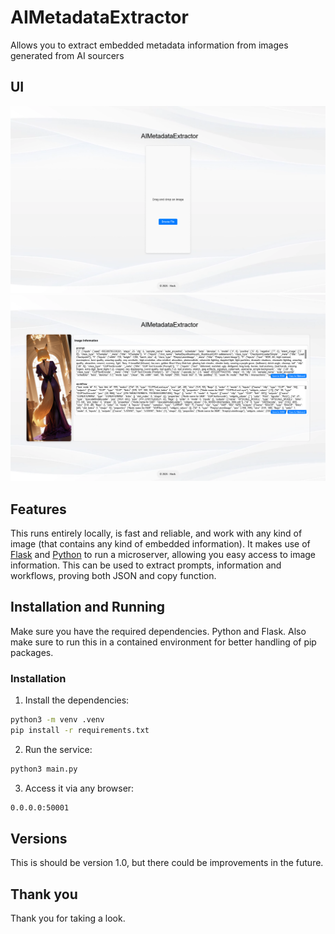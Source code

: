 # AIMetadataExtractor
Allows you to extract embedded metadata information from images generated from AI sourcers

## UI
![page1](/docs/page1.png)
![page2](/docs/page2.png)

## Features
This runs entirely locally, is fast and reliable, and work with any kind of image (that contains any kind of embedded information).
It makes use of [Flask]() and [Python]() to run a microserver, allowing you easy access to image information.
This can be used to extract prompts, information and workflows, proving both JSON and copy function.

## Installation and Running
Make sure you have the required dependencies. Python and Flask.
Also make sure to run this in a contained environment for better handling of pip packages.

### Installation
1. Install the dependencies:
```bash
python3 -m venv .venv
pip install -r requirements.txt
```
2. Run the service:
```bash
python3 main.py
```
3. Access it via any browser:
```bash
0.0.0.0:50001
```

## Versions
This is should be version 1.0, but there could be improvements in the future.

## Thank you
Thank you for taking a look.